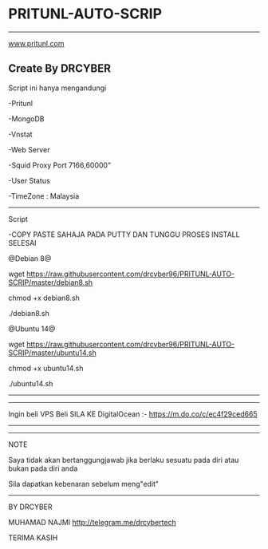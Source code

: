 # PRITUNL-AUTO-SCRIP

-----------------------------------------
www.pritunl.com

Create By DRCYBER
-----------------------------------------



Script ini hanya mengandungi

-Pritunl

-MongoDB

-Vnstat

-Web Server

-Squid Proxy Port 7166,60000"

-User Status

-TimeZone : Malaysia

-----------------------------------------

Script


-COPY PASTE SAHAJA PADA PUTTY DAN TUNGGU PROSES INSTALL SELESAI




@Debian 8@

wget https://raw.githubusercontent.com/drcyber96/PRITUNL-AUTO-SCRIP/master/debian8.sh

chmod +x debian8.sh

./debian8.sh






@Ubuntu 14@

wget https://raw.githubusercontent.com/drcyber96/PRITUNL-AUTO-SCRIP/master/ubuntu14.sh

chmod +x ubuntu14.sh

./ubuntu14.sh

-----------------------------------------


-----------------------------------------

Ingin beli VPS Beli SILA KE DigitalOcean :- https://m.do.co/c/ec4f29ced665

-----------------------------------------


-----------------------------------------

NOTE

Saya tidak akan bertanggungjawab jika berlaku sesuatu pada diri atau bukan pada diri anda

Sila dapatkan kebenaran sebelum meng"edit"

-----------------------------------------


BY DRCYBER

MUHAMAD NAJMI http://telegram.me/drcybertech

TERIMA KASIH
